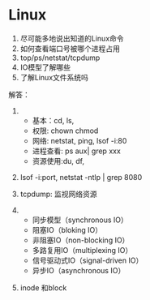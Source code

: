 # Linux
1. 尽可能多地说出知道的Linux命令
2. 如何查看端口号被哪个进程占用
3. top/ps/netstat/tcpdump
4. IO模型了解哪些
5. 了解Linux文件系统吗



解答：

1. + 基本：cd, ls, 
   + 权限: chown chmod
   + 网络: netstat, ping, lsof -i:80
   + 进程查看: ps aux| grep xxx
   + 资源使用:du, df,

2.  lsof -i:port, netstat -ntlp | grep 8080
3. tcpdump: 监视网络资源
4. + 同步模型（synchronous IO）
   + 阻塞IO（bloking IO）
   + 非阻塞IO（non-blocking IO）
   + 多路复用IO（multiplexing IO）
   + 信号驱动式IO（signal-driven IO）
   + 异步IO（asynchronous IO）

5. inode 和block

